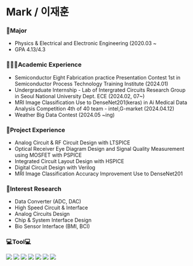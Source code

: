 **Mark / 이재훈**
====================


### 🏫Major
- Physics & Electrical and Electronic Engineering (2020.03 ~
- GPA 4.13/4.3

### 👨🏽‍💻Academic Experience
- Semiconductor Eight Fabrication practice Presentation Contest 1st in Semiconductor Process Technology Training Institute (2024.01)
- Undergraduate Internship - Lab of Intergrated Circuits Research Group in Seoul National University Dept. ECE (2024.02, 07~)
- MRI Image Classification Use to DenseNet201(keras) in Ai Medical Data Analysis Competition 4th of 40 team - intel,G-market (2024.04.12)
- Weather Big Data Contest (2024.05 ~ing)

### 💼Project Experience
- Analog Circuit & RF Circuit Design with LTSPICE
- Optical Receiver Eye Diagram Design and Signal Quality Measurement using MOSFET with PSPICE
- Integrated Circuit Layout Design with HSPICE
- Digital Circuit Design with Verilog
- MRI Image Classification Accuracy Improvement Use to DenseNet201

### 🔬Interest Research
- Data Converter (ADC, DAC)
- High Speed Circuit & Interface
- Analog Circuits Design
- Chip & System Interface Design
- Bio Sensor Interface (BMI, BCI)

### 💻Tool💻
<img src="https://img.shields.io/badge/Python-3766AB?style=plastic&logo=Python&logoColor=white"/></a>
<img src="https://img.shields.io/badge/C-3766AB?style=plastic&logo=C&logoColor=white"/></a>
<img src="https://img.shields.io/badge/MATLAB-FF6600?style=plastic&logo=Atlassian&logoColor=blue"/>
<img src="https://img.shields.io/badge/PSPICE-red?style=plastic&logo=Amazon EC2&logoColor=black"/>
<img src="https://img.shields.io/badge/HSPICE-hotpink?style=plastic&logo=CircuitVerse&logoColor=green"/>
<img src="https://img.shields.io/badge/LTSPICE-white?style=plastic&logo=ltspice&logoColor=red"/>
<img src="https://img.shields.io/badge/Verilog-black?style=flat&logo=AMD&logoColor=ED1C24"/>

